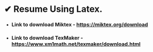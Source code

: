 # ✔ Resume Using Latex.
- ### Link to download Miktex - https://miktex.org/download
- ### Link to download TexMaker - https://www.xm1math.net/texmaker/download.html